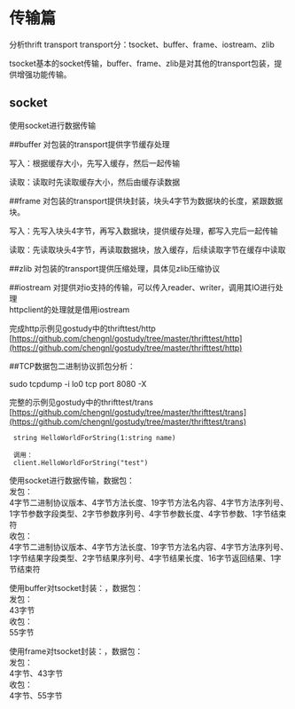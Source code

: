 # 传输篇
  分析thrift transport
  transport分：tsocket、buffer、frame、iostream、zlib

  tsocket基本的socket传输，buffer、frame、zlib是对其他的transport包装，提供增强功能传输。

## socket
使用socket进行数据传输  

##buffer
对包装的transport提供字节缓存处理

写入：根据缓存大小，先写入缓存，然后一起传输

读取：读取时先读取缓存大小，然后由缓存读数据

##frame
对包装的transport提供块封装，块头4字节为数据块的长度，紧跟数据块。

写入：先写入块头4字节，再写入数据块，提供缓存处理，都写入完后一起传输

读取：先读取块头4字节，再读取数据块，放入缓存，后续读取字节在缓存中读取

##zlib
对包装的transport提供压缩处理，具体见zlib压缩协议

##iostream
对提供对io支持的传输，可以传入reader、writer，调用其IO进行处理  
httpclient的处理就是借用iostream

完成http示例见gostudy中的thrifttest/http
[https://github.com/chengnl/gostudy/tree/master/thrifttest/http](https://github.com/chengnl/gostudy/tree/master/thrifttest/http)



##TCP数据包二进制协议抓包分析：

sudo tcpdump -i lo0 tcp port 8080 -X

完整的示例见gostudy中的thrifttest/trans 
[https://github.com/chengnl/gostudy/tree/master/thrifttest/trans](https://github.com/chengnl/gostudy/tree/master/thrifttest/trans)


```
 string HelloWorldForString(1:string name)

 调用：
 client.HelloWorldForString("test")
```
使用socket进行数据传输，数据包：  
发包：  
4字节二进制协议版本、4字节方法长度、19字节方法名内容、4字节方法序列号、1字节参数字段类型、2字节参数序列号、4字节参数长度、4字节参数、1字节结束符  
收包：  
4字节二进制协议版本、4字节方法长度、19字节方法名内容、4字节方法序列号、1字节结果字段类型、2字节结果序列号、4字节结果长度、16字节返回结果、1字节结束符  

使用buffer对tsocket封装：，数据包：  
发包：  
43字节  
收包：  
55字节  

使用frame对tsocket封装：，数据包：  
发包：  
4字节、43字节  
收包：  
4字节、55字节 




